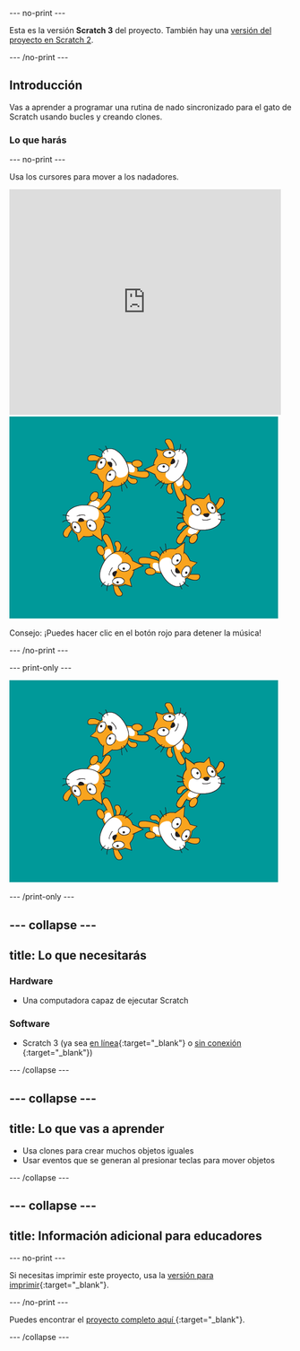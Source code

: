 --- no-print ---

Esta es la versión **Scratch 3** del proyecto. También hay una [versión del proyecto en Scratch 2](https://projects.raspberrypi.org/en/projects/synchronised-swimming-scratch2).

--- /no-print ---

## Introducción

Vas a aprender a programar una rutina de nado sincronizado para el gato de Scratch usando bucles y creando clones.

### Lo que harás

--- no-print ---

Usa los cursores para mover a los nadadores.

<div class="scratch-preview">
  <iframe allowtransparency="true" width="485" height="402" src="https://scratch.mit.edu/projects/embed/113149575/?autostart=false" frameborder="0" scrolling="no">></iframe>
  <img src="images/swim-final.png">
</div>

Consejo: ¡Puedes hacer clic en el botón rojo para detener la música!

--- /no-print ---

--- print-only ---

![proyecto completo](images/swim-final.png)

--- /print-only ---

--- collapse ---
---
title: Lo que necesitarás
---

### Hardware

+ Una computadora capaz de ejecutar Scratch

### Software

+ Scratch 3 (ya sea [en línea](http://rpf.io/scratchon){:target="_blank"} o [sin conexión](http://rpf.io/scratchoff) {:target="_blank"})

--- /collapse ---

--- collapse ---
---
title: Lo que vas a aprender
---

- Usa clones para crear muchos objetos iguales
- Usar eventos que se generan al presionar teclas para mover objetos

--- /collapse ---

--- collapse ---
---
title: Información adicional para educadores
---

--- no-print ---

Si necesitas imprimir este proyecto, usa la [versión para imprimir](https://projects.raspberrypi.org/en/projects/synchronised-swimming/print){:target="_blank"}.

--- /no-print ---

Puedes encontrar el [ proyecto completo aquí ](http://rpf.io/p/en/synchronised-swimming-get){:target="_blank"}.

--- /collapse ---
